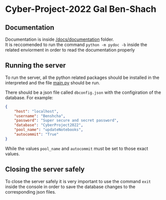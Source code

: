 # Cyber-Project-2022 Gal Ben-Shach

## Documentation

Documentation is inside [/docs/documentation](https://benshcha.github.io/Cyber-Project-2022/docs/documentation/main.html) folder.  
It is reccomended to run the command `python -m pydoc -b` inside the related enviorment in order to read the documentation properly

## Running the server

To run the server, all the python related packages should be installed in the interpreted and the file [main.py](main.py) should be run.

There should be a json file called `dbconfig.json` with the configiration of the database. For example:

```json
{
    "host": "localhost",
    "username": "Benshcha",
    "password": "Super secure and secret password",
    "database": "CyberProject2022",
    "pool_name": "updateNotebooks",
    "autocommit": "True"
}
```
While the values `pool_name` and `autocommit` must be set to those exact values.

## Closing the server safely

To close the server safely it is very important to use the command `exit` inside the console in order to save the database changes to the corresponding json files.
